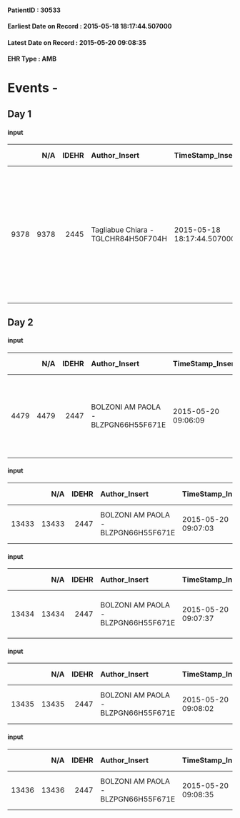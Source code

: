 
#### PatientID : 30533
#### Earliest Date on Record : 2015-05-18 18:17:44.507000
#### Latest Date on Record : 2015-05-20 09:08:35
#### EHR Type : AMB

# Events - 

## Day 1

#### input
|      |    N/A |   IDEHR | Author_Insert                       | TimeStamp_Insert           | EHRType   |   PatientID |   IDDigitalSignDocument | persone_vicine   |   Unnamed: 0_x.1 |   IDANAMNESI_SOCIALE | Patient   | FamigliaAltro   | Paziente_T   | FamigliaAltro_T   |   Non_Rilevabile_x.1 | Note_Non_Rilevabile_x.1   | opt_Problemi   | chk_contr_sintomi   | chk_competenza                                 | opt_paziente_a      | opt_famiglia_a   | opt_adeguatezza   | ds_note_ad                                                                                                                                          | opt_paziente_solo   | ds_note_con                         | opt_presente_assente   | Presenza_minori   | Caregiver_principale   | opt_capacita     | ds_familiari_coinv                                                                                                                                    | opt_necessario   | opt_presente   | opt_risorse_ec   | opt_paziente_psi   | opt_Ins_vol   | opt_paziente_ad   | opt_caregiver_ad   | opt_esenzione   | opt_inv_civile   | ds_codice_es   | Domestic partnership   | Fragility   | opt_disponibilita_f   | opt_indennita_acc   | opt_legge   | opt_famiglia_psi   | opt_disponibilit_paz   |
|-----:|-------:|--------:|:------------------------------------|:---------------------------|:----------|------------:|------------------------:|:-----------------|-----------------:|---------------------:|:----------|:----------------|:-------------|:------------------|---------------------:|:--------------------------|:---------------|:--------------------|:-----------------------------------------------|:--------------------|:-----------------|:------------------|:----------------------------------------------------------------------------------------------------------------------------------------------------|:--------------------|:------------------------------------|:-----------------------|:------------------|:-----------------------|:-----------------|:------------------------------------------------------------------------------------------------------------------------------------------------------|:-----------------|:---------------|:-----------------|:-------------------|:--------------|:------------------|:-------------------|:----------------|:-----------------|:---------------|:-----------------------|:------------|:----------------------|:--------------------|:------------|:-------------------|:-----------------------|
| 9378 |   9378 |    2445 | Tagliabue Chiara - TGLCHR84H50F704H | 2015-05-18 18:17:44.507000 | AMB       |       30533 |                   73753 | N/A              |             1021 |                  652 | No#0      | Si#1            | No#0         | Parziale#2        |                    0 | NR                        | Si#1           | controllo sintomi#0 | competenza/capacit√† assistenziale caregiver#0 | Sovradimensionate#0 | Congruenti#1     | Da valutare#2     | Familiari spiazzati dalla recente diagnosi, ancora confusi rispetto alle possibilit√† di evoluzione clinica e conseguenti necessit√† assistenziali. | No#0                | Vive con il marito Nicola di 80 aa. | Presente#1             | No#0              | figlia Marinella       | Incrementabile#1 | Due figli: Marinella che abita nelle vicinanze e collabora all'assistenza quotidiana e Marco, coniugato, che vive a Pioltello e lavora a tempo pieno. | No#0             | No#0           | Adeguate#1       | No#0               | No#0          | Parziale#1        | Parziale#1         | Si#1            | No#0             | E01            | Coniuge/Convivente#0   | nessuna#0   | Da verificare#2       | No#0                | No#0        | No#0               | Da verificare#2        |


## Day 2

#### input
|      |    N/A |   IDEHR | Author_Insert                       | TimeStamp_Insert    |   IDAccess | EHRType   |   PatientID |   IDDigitalSignDocument | persone_vicine   |   Unnamed: 0_y |   IDANAMNESI_MED |   Non_Rilevabile_y | Note_Non_Rilevabile_y   | diagnosis                                                            |
|-----:|-------:|--------:|:------------------------------------|:--------------------|-----------:|:----------|------------:|------------------------:|:-----------------|---------------:|-----------------:|-------------------:|:------------------------|:---------------------------------------------------------------------|
| 4479 |   4479 |    2447 | BOLZONI AM PAOLA - BLZPGN66H55F671E | 2015-05-20 09:06:09 |       9631 | AMB       |       30533 |                   74490 | N/A              |            959 |             2408 |                  0 | NR                      | Neoplasia rectum stage IV (MTS liver, lung and abdominal lymph node) |

#### input
|       |    N/A |   IDEHR | Author_Insert                       | TimeStamp_Insert    |   IDAccess | EHRType   |   PatientID |   IDDigitalSignDocument | persone_vicine   |   Unnamed: 0_x.2 |   IDDIAGNOSI_CROSSOU |   Non_Rilevabile_x.2 | ds_ICD                                 | dt_Data_diagnosi    |
|------:|-------:|--------:|:------------------------------------|:--------------------|-----------:|:----------|------------:|------------------------:|:-----------------|-----------------:|---------------------:|---------------------:|:---------------------------------------|:--------------------|
| 13433 |  13433 |    2447 | BOLZONI AM PAOLA - BLZPGN66H55F671E | 2015-05-20 09:07:03 |       9631 | AMB       |       30533 |                   74491 | N/A              |             1218 |                 1218 |                    0 | 1541 - Tumori maligni del retto#2044=0 | 2015-04-24 00:00:00 |

#### input
|       |    N/A |   IDEHR | Author_Insert                       | TimeStamp_Insert    |   IDAccess | EHRType   |   PatientID |   IDDigitalSignDocument | persone_vicine   |   Unnamed: 0_x.2 |   IDDIAGNOSI_CROSSOU |   Non_Rilevabile_x.2 | ds_ICD                                                                          | dt_Data_diagnosi    |
|------:|-------:|--------:|:------------------------------------|:--------------------|-----------:|:----------|------------:|------------------------:|:-----------------|-----------------:|---------------------:|---------------------:|:--------------------------------------------------------------------------------|:--------------------|
| 13434 |  13434 |    2447 | BOLZONI AM PAOLA - BLZPGN66H55F671E | 2015-05-20 09:07:37 |       9631 | AMB       |       30533 |                   74492 | N/A              |             1219 |                 1219 |                    0 | 1977 - Tumori maligni secondari del fegato, specificati come metastatici#2155=0 | 2015-05-07 00:00:00 |

#### input
|       |    N/A |   IDEHR | Author_Insert                       | TimeStamp_Insert    |   IDAccess | EHRType   |   PatientID |   IDDigitalSignDocument | persone_vicine   |   Unnamed: 0_x.2 |   IDDIAGNOSI_CROSSOU |   Non_Rilevabile_x.2 | ds_ICD                                             | dt_Data_diagnosi    |
|------:|-------:|--------:|:------------------------------------|:--------------------|-----------:|:----------|------------:|------------------------:|:-----------------|-----------------:|---------------------:|---------------------:|:---------------------------------------------------|:--------------------|
| 13435 |  13435 |    2447 | BOLZONI AM PAOLA - BLZPGN66H55F671E | 2015-05-20 09:08:02 |       9631 | AMB       |       30533 |                   74493 | N/A              |             1220 |                 1220 |                    0 | 1970 - Tumori maligni secondari del polmone#2148=0 | 2015-05-07 00:00:00 |

#### input
|       |    N/A |   IDEHR | Author_Insert                       | TimeStamp_Insert    |   IDAccess | EHRType   |   PatientID |   IDDigitalSignDocument | persone_vicine   |   Unnamed: 0_x.2 |   IDDIAGNOSI_CROSSOU |   Non_Rilevabile_x.2 | ds_ICD                                                                                 | dt_Data_diagnosi    |
|------:|-------:|--------:|:------------------------------------|:--------------------|-----------:|:----------|------------:|------------------------:|:-----------------|-----------------:|---------------------:|---------------------:|:---------------------------------------------------------------------------------------|:--------------------|
| 13436 |  13436 |    2447 | BOLZONI AM PAOLA - BLZPGN66H55F671E | 2015-05-20 09:08:35 |       9631 | AMB       |       30533 |                   74494 | N/A              |             1221 |                 1221 |                    0 | 1962 - Tumori maligni secondari e non specificati dei linfonodi intraaddominali#2142=0 | 2015-05-07 00:00:00 |


